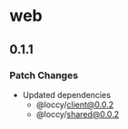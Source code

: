 # web

## 0.1.1

### Patch Changes

- Updated dependencies
  - @loccy/client@0.0.2
  - @loccy/shared@0.0.2
